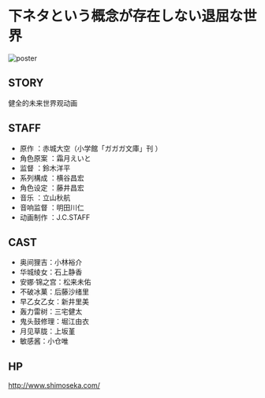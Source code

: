 # 下ネタという概念が存在しない退屈な世界

![poster](http://image17.poco.cn/mypoco/myphoto/20150704/20/17393522120150704202914010.jpg)

## STORY

健全的未来世界观动画

## STAFF

- 原作 ：赤城大空（小学館「ガガガ文庫」刊 ）
- 角色原案 ：霜月えいと
- 监督 ：鈴木洋平
- 系列構成 ：横谷昌宏
- 角色设定 ：藤井昌宏
- 音乐 ：立山秋航
- 音响监督 ：明田川仁
- 动画制作 ：J.C.STAFF
 
## CAST

- 奥间狸吉：小林裕介
- 华城绫女：石上静香
- 安娜·锦之宫：松来未佑
- 不破冰菓：后藤沙绪里
- 早乙女乙女：新井里美
- 轰力雷树：三宅健太
- 鬼头鼓修理：堀江由衣
- 月见草胧：上坂堇
- 敏感酱：小仓唯
 
## HP

http://www.shimoseka.com/